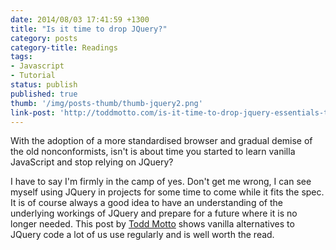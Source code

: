 ```yaml
---
date: 2014/08/03 17:41:59 +1300
title: "Is it time to drop JQuery?"
category: posts
category-title: Readings
tags:
- Javascript
- Tutorial
status: publish
published: true
thumb: '/img/posts-thumb/thumb-jquery2.png'
link-post: 'http://toddmotto.com/is-it-time-to-drop-jquery-essentials-to-learning-javascript-from-a-jquery-background/'
---
```


With the adoption of a more standardised browser and gradual demise of the old nonconformists, isn't is about time you started to learn vanilla JavaScript and stop relying on JQuery?

I have to say I'm firmly in the camp of yes. Don't get me wrong, I can see myself using JQuery in projects for some time to come while it fits the spec. It is of course always a good idea to have an understanding of the underlying workings of JQuery and prepare for a future where it is no longer needed. This post by [Todd Motto](http://toddmotto.com "Visit Todd's website") shows vanilla alternatives to JQuery code a lot of us use regularly and is well worth the read.